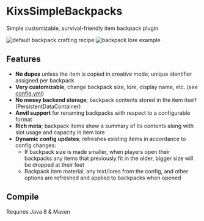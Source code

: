 # KixsSimpleBackpacks
Simple customizable, survival-friendly item backpack plugin

![default backpack crafting recipe](https://i.imgur.com/2J5NR76.png)    ![backpack lore example](https://i.imgur.com/htdEMTS.png)

## Features
- **No dupes** unless the item is copied in creative mode; unique identifier assigned per backpack
- **Very customizable**; change backpack size, lore, display name, etc. (see [config.yml](src/config.yml))
- **No messy backend storage**; backpack contents stored in the item itself (PersistentDataContainer)
- **Anvil support** for renaming backpacks with respect to a configurable format
- **Rich meta**; backpack items show a summary of its contents along with slot usage and capacity in item lore
- **Dynamic config updates**; refreshes existing items in accordance to config changes:
  - If backpack size is made smaller, when players open their backpacks any items that previously fit in the older, bigger size will be dropped at their feet
  - Backpack item material, any text/lores from the config, and other options are refreshed and applied to backpacks when opened

## Compile
Requires Java 8 & Maven
